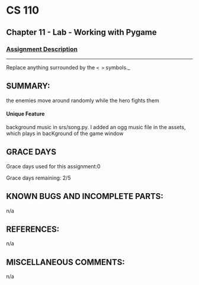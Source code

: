 # CS 110
## Chapter 11 - Lab - Working with Pygame


### [Assignment Description](https://docs.google.com/document/d/1kFLQs7Lepb8hcYOrZq5scmRmdcNkIwWZ6Kb85_0bCVY/edit?usp=sharing)

***
Replace anything surrounded by the `< >` symbols._

## SUMMARY:
the enemies move around randomly while the hero fights them
#### Unique Feature
background music in srs/song.py. I added an ogg music file in the assets, which plays in bacKground of the game window

## GRACE DAYS
Grace days used for this assignment:0

Grace days remaining: 2/5

## KNOWN BUGS AND INCOMPLETE PARTS:
n/a
## REFERENCES:
n/a

## MISCELLANEOUS COMMENTS:
n/a
